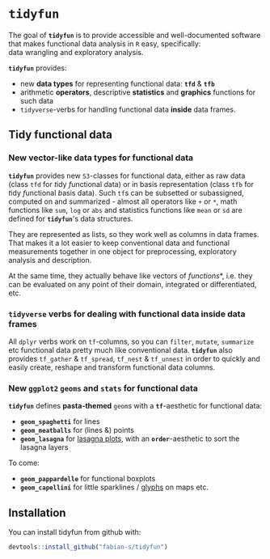 # **`tidyfun`**

The goal of **`tidyfun`** is to provide accessible and well-documented software 
that makes functional data analysis in `R` easy, specifically:  
data wrangling and exploratory analysis.

**`tidyfun`** provides:  

- new **data types** for representing functional data: **`tfd`** & **`tfb`**
- arithmetic **operators**, descriptive **statistics** and **graphics** functions for such data
- `tidyverse`-verbs for handling functional data **inside** data frames.

## Tidy functional data

### New vector-like data types for functional data

**`tidyfun`** provides new `S3`-classes for functional data, either as raw data (class `tfd` for *t*idy *f*unctional *d*ata) or in basis representation (class `tfb` for *t*idy *f*unctional *b*asis data). 
Such `tf`s can be subsetted or subassigned, computed on and summarized - almost all operators like `+` or `*`, math functions like `sum`, `log` or `abs` and statistics functions like `mean` or `sd` are defined for **`tidyfun`**'s data structures.

They are represented as lists, so they work well as columns in data frames. That makes it a lot easier to keep conventional data and functional measurements together in one object for preprocessing, exploratory analysis and description.

At the same time, they actually behave like vectors of *functions**, i.e. they can be evaluated on any point of their domain, integrated or differentiated, etc.

### `tidyverse` verbs for dealing with functional data inside data frames

All `dplyr` verbs work on `tf`-columns, so you can `filter`, `mutate`, `summarize` etc
functional data pretty much like conventional data.
**`tidyfun`** also provides `tf_gather` & `tf_spread`, `tf_nest` & `tf_unnest`
in order to quickly and easily create, reshape and transform functional data columns.

### New `ggplot2` `geoms` and `stats` for functional data

**`tidyfun`** defines **pasta-themed** `geom`s with a **`tf`**-aesthetic for functional data:

- **`geom_spaghetti`** for lines
- **`geom_meatballs`**  for (lines &) points
- **`geom_lasagna`** for [lasagna plots](https://asset.jmir.pub/assets/76aeec48564abf0e6f6da8e9cd06346d.png), with an **`order`**-aesthetic to sort the lasagna layers

To come:

- **`geom_pappardelle`** for functional boxplots
- **`geom_capellini`** for little sparklines / [glyphs](http://ggobi.github.io/ggally/#ggallyglyphs) on maps etc. 

## Installation

You can install tidyfun from github with:

``` r
devtools::install_github("fabian-s/tidyfun")
```
